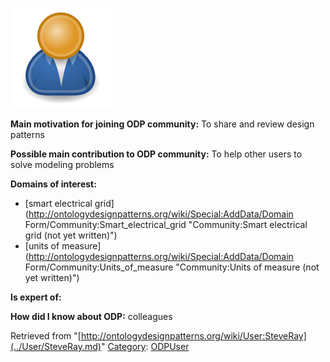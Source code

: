 [![Image:ODPUser.png](../images/a/a6/ODPUser.png)](../Image/ODPUser.png.md "Image:ODPUser.png")




  





__Main motivation for joining ODP community:__ To share and review design patterns


__Possible main contribution to ODP community:__ To help other users to solve modeling problems


__Domains of interest:__



* [smart electrical grid](http://ontologydesignpatterns.org/wiki/Special:AddData/Domain Form/Community:Smart_electrical_grid "Community:Smart electrical grid (not yet written)")
* [units of measure](http://ontologydesignpatterns.org/wiki/Special:AddData/Domain Form/Community:Units_of_measure "Community:Units of measure (not yet written)")


__Is expert of:__


  

__How did I know about ODP:__ colleagues






Retrieved from "[http://ontologydesignpatterns.org/wiki/User:SteveRay](../User/SteveRay.md)"
 [Category](http://ontologydesignpatterns.org/wiki/Special:Categories "Special:Categories"): [ODPUser](../Category/ODPUser.md "Category:ODPUser")